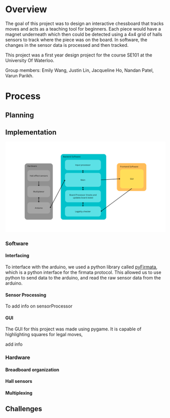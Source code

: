 # Overview

The goal of this project was to design an interactive chessboard that tracks moves and acts as a teaching tool for beginners.
Each piece would have a magnet underneath which then could be detected using a 
4x4 grid of halls sensors to track where the piece was on the board.
In software, the changes in the sensor data is processed and then tracked.

This project was a first year design project for the course SE101 at the University Of Waterloo.

Group members: Emily Wang, Justin Lin, Jacqueline Ho, Nandan Patel, Varun Parikh.

# Process



## Planning


## Implementation

![Block Diagram](/images/block%20diagram.png)


### Software

#### Interfacing
To interface with the arduino, we used a python library called 
[pyFirmata](https://github.com/tino/pyFirmata),
which is a python interface for the firmata protocol. 
This allowed us to use python to send data to the arduino, 
and read the raw sensor data from the arduino.

#### Sensor Processing
To add info on sensorProcessor


#### GUI
The GUI for this project was made using pygame. It is capable of highlighting squares 
for legal moves, 

add info





### Hardware

#### Breadboard organization

#### Hall sensors

#### Multiplexing



## Challenges


